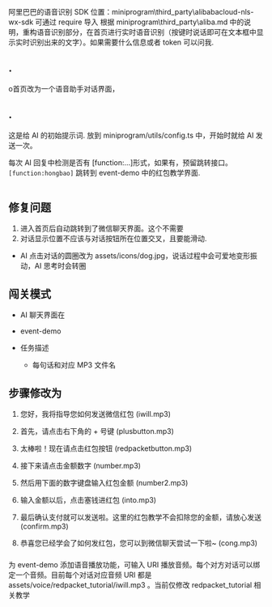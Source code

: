 阿里巴巴的语音识别 SDK 位置：miniprogram\third_party\alibabacloud-nls-wx-sdk
可通过 require 导入
根据 miniprogram\third_party\aliba.md 中的说明，重构语音识别部分，在首页进行实时语音识别（按键时说话即可在文本框中显示实时识别出来的文字）。如果需要什么信息或者 token 可以问我.

## .

o首页改为一个语音助手对话界面，

## .

这是给 AI 的初始提示词. 放到 miniprogram/utils/config.ts 中，开始时就给 AI 发送一次。

每次 AI 回复中检测是否有 [function:...]形式，如果有，预留跳转接口。`[function:hongbao]` 跳转到 event-demo 中的红包教学界面.

```
```

## 修复问题

1. 进入首页后自动跳转到了微信聊天界面。这个不需要
2. 对话显示位置不应该与对话按钮所在位置交叉，且要能滑动.

- AI 点击对话的圆圈改为 assets/icons/dog.jpg，说话过程中会可爱地变形振动，AI 思考时会转圈

## 闯关模式

- AI 聊天界面在

- event-demo 

- 任务描述
   - 每句话和对应 MP3 文件名

## 步骤修改为

1. 您好，我将指导您如何发送微信红包 (iwill.mp3)

2. 首先，请点击右下角的 + 号键 (plusbutton.mp3)

3. 太棒啦！现在请点击红包按钮 (redpacketbutton.mp3)

4. 接下来请点击金额数字 (number.mp3)

5. 然后用下面的数字键盘输入红包金额 (number2.mp3)

6. 输入金额以后，点击塞钱进红包 (into.mp3)

7. 最后确认支付就可以发送啦。这里的红包教学不会扣除您的金额，请放心发送 (confirm.mp3)

8. 恭喜您已经学会了如何发红包，您可以到微信聊天尝试一下啦~ (cong.mp3)

### 

为 event-demo 添加语音播放功能，可输入 URI 播放音频。每个对方对话可以绑定一个音频。目前每个对话对应音频 URI 都是 assets/voice/redpacket_tutorial/iwill.mp3 。当前仅修改 redpacket_tutorial 相关教学 